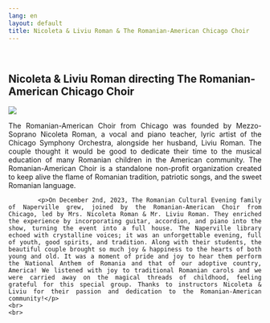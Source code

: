 ```yaml
---
lang: en
layout: default
title: Nicoleta & Liviu Roman & The Romanian-American Chicago Choir
---
```


<br>
<div class="container">
    <h2>Nicoleta & Liviu Roman directing The Romanian-American Chicago Choir</h2>
    <div class="row">
        <div class="col-sm-5">
            <img class="img img-responsive" src="{{ site.baseurl }}/img/music/nicoleta-roman.jpg" />
        </div> 
        <div class="col-sm-7" style="text-align: justify">
            <p>The Romanian-American Choir from Chicago was founded by Mezzo-Soprano Nicoleta Roman, a vocal and piano teacher, lyric artist of the Chicago Symphony Orchestra, alongside her husband, Liviu Roman. The couple thought it would be good to dedicate their time to the musical education of many Romanian children in the American community. The Romanian-American Choir is a standalone non-profit organization created to keep alive the flame of Romanian tradition, patriotic songs, and the sweet Romanian language.</p>

            <p>On December 2nd, 2023, The Romanian Cultural Evening family of Naperville grew, joined by the Romanian-American Choir from Chicago, led by Mrs. Nicoleta Roman & Mr. Liviu Roman. They enriched the experience by incorporating guitar, accordion, and piano into the show, turning the event into a full house. The Naperville library echoed with crystalline voices; it was an unforgettable evening, full of youth, good spirits, and tradition. Along with their students, the beautiful couple brought so much joy & happiness to the hearts of both young and old. It was a moment of pride and joy to hear them perform the National Anthem of Romania and that of our adoptive country, America! We listened with joy to traditional Romanian carols and we were carried away on the magical threads of childhood, feeling grateful for this special group. Thanks to instructors Nicoleta & Liviu for their passion and dedication to the Romanian-American community!</p>
    <br>
    <br>
</div>
<br>
<br>